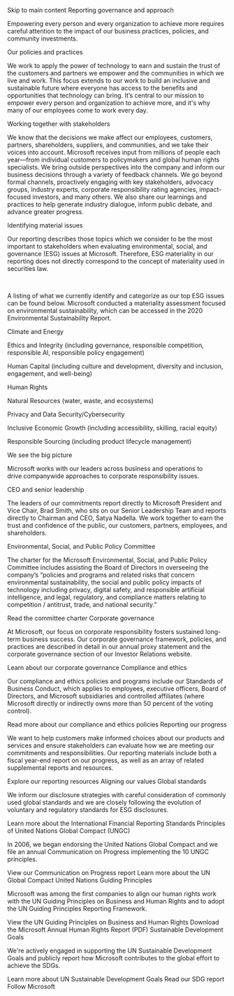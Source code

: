 Skip to main content
Reporting governance and approach

Empowering every person and every organization to achieve more requires careful attention to the impact of our business practices, policies, and community investments.

Our policies and practices

We work to apply the power of technology to earn and sustain the trust of the customers and partners we empower and the communities in which we live and work. This focus extends to our work to build an inclusive and sustainable future where everyone has access to the benefits and opportunities that technology can bring. It’s central to our mission to empower every person and organization to achieve more, and it's why many of our employees come to work every day.

Working together with stakeholders

We know that the decisions we make affect our employees, customers, partners, shareholders, suppliers, and communities, and we take their voices into account. Microsoft receives input from millions of people each year—from individual customers to policymakers and global human rights specialists. We bring outside perspectives into the company and inform our business decisions through a variety of feedback channels. We go beyond formal channels, proactively engaging with key stakeholders, advocacy groups, industry experts, corporate responsibility rating agencies, impact-focused investors, and many others. We also share our learnings and practices to help generate industry dialogue, inform public debate, and advance greater progress.

Identifying material issues

Our reporting describes those topics which we consider to be the most important to stakeholders when evaluating environmental, social, and governance (ESG) issues at Microsoft. Therefore, ESG materiality in our reporting does not directly correspond to the concept of materiality used in securities law.

 

A listing of what we currently identify and categorize as our top ESG issues can be found below. Microsoft conducted a materiality assessment focused on environmental sustainability, which can be accessed in the 2020 Environmental Sustainability Report.

Climate and Energy

Ethics and Integrity (including governance, responsible competition, responsible AI, responsible policy engagement)

Human Capital (including culture and development, diversity and inclusion, engagement, and well-being)

Human Rights

Natural Resources (water, waste, and ecosystems)

Privacy and Data Security/Cybersecurity

Inclusive Economic Growth (including accessibility, skilling, racial equity)

Responsible Sourcing (including product lifecycle management)

We see the big picture

Microsoft works with our leaders across business and operations to drive companywide approaches to corporate responsibility issues.

CEO and senior leadership

The leaders of our commitments report directly to Microsoft President and Vice Chair, Brad Smith, who sits on our Senior Leadership Team and reports directly to Chairman and CEO, Satya Nadella. We work together to earn the trust and confidence of the public, our customers, partners, employees, and shareholders.

Environmental, Social, and Public Policy Committee

The charter for the Microsoft Environmental, Social, and Public Policy Committee includes assisting the Board of Directors in overseeing the company’s “policies and programs and related risks that concern environmental sustainability, the social and public policy impacts of technology including privacy, digital safety, and responsible artificial intelligence, and legal, regulatory, and compliance matters relating to competition / antitrust, trade, and national security.”

Read the committee charter
Corporate governance

At Microsoft, our focus on corporate responsibility fosters sustained long-term business success. Our corporate governance framework, policies, and practices are described in detail in our annual proxy statement and the corporate governance section of our Investor Relations website.

Learn about our corporate governance
Compliance and ethics

Our compliance and ethics policies and programs include our Standards of Business Conduct, which applies to employees, executive officers, Board of Directors, and Microsoft subsidiaries and controlled affiliates (where Microsoft directly or indirectly owns more than 50 percent of the voting control).

Read more about our compliance and ethics policies
Reporting our progress

We want to help customers make informed choices about our products and services and ensure stakeholders can evaluate how we are meeting our commitments and responsibilities. Our reporting materials include both a fiscal year-end report on our progress, as well as an array of related supplemental reports and resources.

Explore our reporting resources
Aligning our values
Global standards

We inform our disclosure strategies with careful consideration of commonly used global standards and we are closely following the evolution of voluntary and regulatory standards for ESG disclosures.

Learn more about the International Financial Reporting Standards
Principles of United Nations Global Compact (UNGC)

In 2006, we began endorsing the United Nations Global Compact and we file an annual Communication on Progress implementing the 10 UNGC principles.

View our Communication on Progress report Learn more about the UN Global Compact
United Nations Guiding Principles

Microsoft was among the first companies to align our human rights work with the UN Guiding Principles on Business and Human Rights and to adopt the UN Guiding Principles Reporting Framework.

View the UN Guiding Principles on Business and Human Rights Download the Microsoft Annual Human Rights Report (PDF)
Sustainable Development Goals

We're actively engaged in supporting the UN Sustainable Development Goals and publicly report how Microsoft contributes to the global effort to achieve the SDGs.

Learn more about UN Sustainable Development Goals Read our SDG report
Follow Microsoft